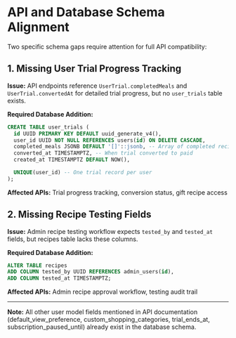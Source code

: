 # API and Database Schema Alignment

Two specific schema gaps require attention for full API compatibility:

## 1. Missing User Trial Progress Tracking

**Issue:** API endpoints reference `UserTrial.completedMeals` and `UserTrial.convertedAt` for detailed trial progress, but no `user_trials` table exists.

**Required Database Addition:**

```sql
CREATE TABLE user_trials (
  id UUID PRIMARY KEY DEFAULT uuid_generate_v4(),
  user_id UUID NOT NULL REFERENCES users(id) ON DELETE CASCADE,
  completed_meals JSONB DEFAULT '[]'::jsonb, -- Array of completed recipe IDs
  converted_at TIMESTAMPTZ, -- When trial converted to paid
  created_at TIMESTAMPTZ DEFAULT NOW(),

  UNIQUE(user_id) -- One trial record per user
);
```

**Affected APIs:** Trial progress tracking, conversion status, gift recipe access

## 2. Missing Recipe Testing Fields

**Issue:** Admin recipe testing workflow expects `tested_by` and `tested_at` fields, but recipes table lacks these columns.

**Required Database Addition:**

```sql
ALTER TABLE recipes
ADD COLUMN tested_by UUID REFERENCES admin_users(id),
ADD COLUMN tested_at TIMESTAMPTZ;
```

**Affected APIs:** Admin recipe approval workflow, testing audit trail

---

**Note:** All other user model fields mentioned in API documentation (default_view_preference, custom_shopping_categories, trial_ends_at, subscription_paused_until) already exist in the database schema.
